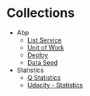 # Collections


- Abp
  - [List Service](../2021/2021-06-10_Abp_ListService/abp_listservice.md)
  - [Unit of Work](../2021/2021-07-02_Abp_UoW/uow.md)
  - [Deploy](../2021/2021-07-16_Abp_Deploy/abp_deploy.md)
  - [Data Seed](../2021/2021-06-10_Abp_ListService/abp_listservice.md)
- Statistics
  - [Q Statistics](../2021/2021-09-02_Q_Statistics/q_statistics.md)
  - [Udacity - Statistics](../2021/2021-08-26_Udacity_Statistics/statistics.md)
